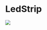 # LedStrip

 <a href="https://neocde.me/RGBStrip/WebApp"><img src="https://img.shields.io/badge/-WebApp-blue"></a>
